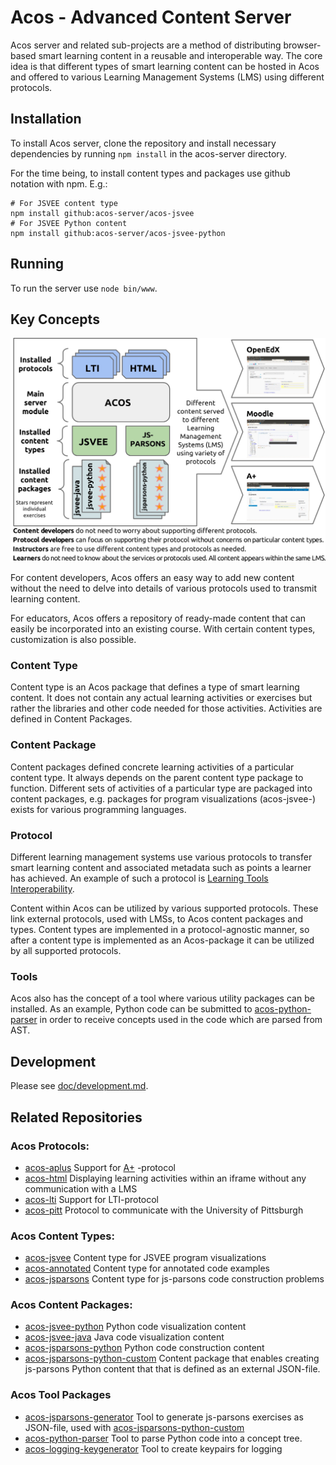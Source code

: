 # Acos - Advanced Content Server

Acos server and related sub-projects are a method of distributing browser-based
smart learning content in a reusable and interoperable way. The core idea is
that different types of smart learning content can be hosted in Acos and
offered to various Learning Management Systems (LMS) using different protocols.


## Installation

To install Acos server, clone the repository and install necessary dependencies
by running `npm install` in the acos-server directory.  

For the time being, to install content types and packages use github notation
with npm. E.g.:

  ```
# For JSVEE content type
npm install github:acos-server/acos-jsvee
# For JSVEE Python content
npm install github:acos-server/acos-jsvee-python
  ```

## Running

To run the server use `node bin/www`.

## Key Concepts

![Acos Concept](doc/acos_concept.jpg)

For content developers, Acos offers an easy way to add new content without the
need to delve into details of various protocols used to transmit learning
content.

For educators, Acos offers a repository of ready-made content that can easily
be incorporated into an existing course. With certain content types,
customization is also possible.


### Content Type

Content type is an Acos package that defines a type of smart learning content.
It does not contain any actual learning activities or exercises but rather
the libraries and other code needed for those activities. Activities are defined
in Content Packages.

### Content Package

Content packages defined concrete learning activities of a particular content
type. It always depends on the parent content type package to function.
Different sets of activities of a particular type are packaged into content
packages, e.g. packages for program visualizations (acos-jsvee-) exists for
various programming languages.

### Protocol

Different learning management systems use various protocols to transfer
smart learning content and associated metadata such as points a learner has
achieved. An example of such a protocol is  [Learning Tools Interoperability](https://www.imsglobal.org/activity/learning-tools-interoperability).

Content within Acos can be utilized by various supported protocols. These link
external protocols, used with LMSs, to Acos content packages and types.
Content types are implemented in a protocol-agnostic manner, so after a content
type is implemented as an Acos-package it can be utilized by all supported
protocols.

### Tools

Acos also has the concept of a tool where various utility packages can be
installed. As an example, Python code can be submitted to  [acos-python-parser](https://github.com/acos-server/acos-python-parser) in order
to receive concepts used in the code which are parsed from AST.

## Development

Please see [doc/development.md](doc/development.md).

## Related Repositories

### Acos Protocols:
  * [acos-aplus](https://github.com/acos-server/acos-aplus) Support for [A+](github.com/Aalto-LeTech/a-plus) -protocol
  * [acos-html](https://github.com/acos-server/acos-html) Displaying learning
  activities within an iframe without any communication with a LMS
  * [acos-lti](https://github.com/acos-server/acos-lti) Support for LTI-protocol
  * [acos-pitt](https://github.com/acos-server/acos-pitt) Protocol to
  communicate with the University of Pittsburgh

### Acos Content Types:
  * [acos-jsvee](https://github.com/acos-server/acos-jsvee) Content type for
  JSVEE program visualizations
  * [acos-annotated](https://github.com/acos-server/acos-annotated) Content type
  for annotated code examples
  * [acos-jsparsons](https://github.com/acos-server/acos-jsvee) Content type for
  js-parsons code construction problems

### Acos Content Packages:
  * [acos-jsvee-python](https://github.com/acos-server/acos-jsvee-python) Python
  code visualization content
  * [acos-jsvee-java](https://github.com/acos-server/acos-jsvee-java) Java code
  visualization content
  * [acos-jsparsons-python](https://github.com/acos-server/acos-jsparsons-python)
  Python code construction content
  * [acos-jsparsons-python-custom](https://github.com/acos-server/acos-jsparsons-python-custom) Content package that enables creating js-parsons Python content that
  that is defined as an external JSON-file.

### Acos Tool Packages
  * [acos-jsparsons-generator](https://github.com/acos-server/acos-jsparsons-generator) Tool to generate js-parsons exercises as JSON-file, used with [acos-jsparsons-python-custom](https://github.com/acos-server/acos-jsparsons-python-custom)
  * [acos-python-parser](https://github.com/acos-server/acos-python-parser) Tool to parse Python code
 into a concept tree.
  * [acos-logging-keygenerator](https://github.com/acos-server/acos-logging-keygenerator) Tool to create keypairs for logging
